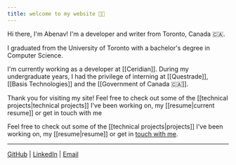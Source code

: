 ```yaml
---
title: welcome to my website 👋🏿
---
```


Hi there, I'm Abenav! I'm a developer and writer from Toronto, Canada 🇨🇦.
  
I graduated from the University of Toronto with a bachelor's degree in Computer Science.

I'm currently working as a developer at [[Ceridian]]. During my undergraduate years, I had the privilege of interning at [[Questrade]], [[Basis Technologies]] and the [[Government of Canada 🇨🇦]]. 

Thank you for visiting my site! Feel free to check out some of the [[technical projects|technical projects]] I've been working on, my [[resume|current resume]] or get in touch with me

Feel free to check out some of the [[technical projects|projects]] I've been working on, my [[resume|resume]] or get in [touch with me](mailto:abenav123[at]gmail.com).

---

  
[GitHub](https://github.com/abenav4) |  [LinkedIn](https://www.linkedin.com/in/abenav)  | [Email](mailto:abenav123[at]gmail.com)


